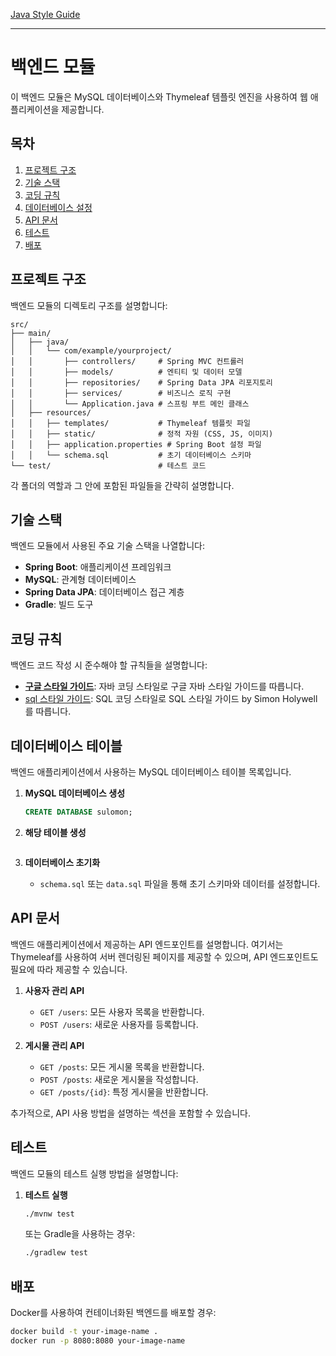 [Java Style Guide](https://google.github.io/styleguide/javaguide.html#s1-introduction)

---

# 백엔드 모듈

이 백엔드 모듈은 MySQL 데이터베이스와 Thymeleaf 템플릿 엔진을 사용하여 웹 애플리케이션을 제공합니다.

## 목차

1. [프로젝트 구조](#프로젝트-구조)
2. [기술 스택](#기술-스택)
3. [코딩 규칙](#코딩-규칙)
4. [데이터베이스 설정](#데이터베이스-설정)
5. [API 문서](#api-문서)
6. [테스트](#테스트)
7. [배포](#배포)

## 프로젝트 구조

백엔드 모듈의 디렉토리 구조를 설명합니다:

```plaintext
src/
├── main/
│   ├── java/
│   │   └── com/example/yourproject/
│   │       ├── controllers/     # Spring MVC 컨트롤러
│   │       ├── models/          # 엔티티 및 데이터 모델
│   │       ├── repositories/    # Spring Data JPA 리포지토리
│   │       ├── services/        # 비즈니스 로직 구현
│   │       └── Application.java # 스프링 부트 메인 클래스
│   ├── resources/
│   │   ├── templates/           # Thymeleaf 템플릿 파일
│   │   ├── static/              # 정적 자원 (CSS, JS, 이미지)
│   │   ├── application.properties # Spring Boot 설정 파일
│   │   └── schema.sql           # 초기 데이터베이스 스키마
└── test/                        # 테스트 코드
```

각 폴더의 역할과 그 안에 포함된 파일들을 간략히 설명합니다.

## 기술 스택

백엔드 모듈에서 사용된 주요 기술 스택을 나열합니다:

- **Spring Boot**: 애플리케이션 프레임워크
- **MySQL**: 관계형 데이터베이스
- **Spring Data JPA**: 데이터베이스 접근 계층
- **Gradle**: 빌드 도구

## 코딩 규칙

백엔드 코드 작성 시 준수해야 할 규칙들을 설명합니다:

- [**구글 스타일 가이드**](https://google.github.io/styleguide/javaguide.html#s1-introduction): 자바 코딩 스타일로 구글 자바 스타일 가이드를 따릅니다.
- [sql 스타일 가이드](https://www.sqlstyle.guide/ko/): SQL 코딩 스타일로 SQL 스타일 가이드 by Simon Holywell를 따릅니다.

## 데이터베이스 테이블

백엔드 애플리케이션에서 사용하는 MySQL 데이터베이스 테이블 목록입니다.

1. **MySQL 데이터베이스 생성**

   ```sql
   CREATE DATABASE sulomon;
   ```

2. **해당 테이블 생성**

   ```sql

   ```

3. **데이터베이스 초기화**
   - `schema.sql` 또는 `data.sql` 파일을 통해 초기 스키마와 데이터를 설정합니다.

## API 문서

백엔드 애플리케이션에서 제공하는 API 엔드포인트를 설명합니다. 여기서는 Thymeleaf를 사용하여 서버 렌더링된 페이지를 제공할 수 있으며, API 엔드포인트도 필요에 따라 제공할 수 있습니다.

1. **사용자 관리 API**

   - `GET /users`: 모든 사용자 목록을 반환합니다.
   - `POST /users`: 새로운 사용자를 등록합니다.

2. **게시물 관리 API**
   - `GET /posts`: 모든 게시물 목록을 반환합니다.
   - `POST /posts`: 새로운 게시물을 작성합니다.
   - `GET /posts/{id}`: 특정 게시물을 반환합니다.

추가적으로, API 사용 방법을 설명하는 섹션을 포함할 수 있습니다.

## 테스트

백엔드 모듈의 테스트 실행 방법을 설명합니다:

1. **테스트 실행**
   ```bash
   ./mvnw test
   ```
   또는 Gradle을 사용하는 경우:
   ```bash
   ./gradlew test
   ```

## 배포

Docker를 사용하여 컨테이너화된 백엔드를 배포할 경우:

```bash
docker build -t your-image-name .
docker run -p 8080:8080 your-image-name
```
